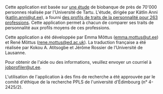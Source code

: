Cette application est basée sur <a href="https://psycnet.apa.org/fulltext/2025-38154-001.html" target="_blank">une étude</a> de biobanque de près de 70'000 personnes réalisée par l'Université de Tartu. L'étude, dirigée par Kätlin Anni (katlin.anni@ut.ee), a fourni <a href="https://apps.psych.ut.ee/JobProfiles/" target ="_blank">des profils de traits de la personnalité pour 263 professions</a>. Cette application permet à chacun de comparer ses traits de personnalité aux profils moyens de ces professions.

Cette application a été développée par Emma Mõttus (emma.mottus@ut.ee) et René Mõttus (rene.mottus@ed.ac.uk). La traduction française a été réalisée par Kokou A. Atitsogbe et Jérôme Rossier de l’Université de Lausanne.


Pour obtenir de l'aide ou des informations, veuillez envoyer un courriel à jobprofiler@ut.ee.

L'utilisation de l'application à des fins de recherche a été approuvée par le comité d'éthique de la recherche PPLS de l'université d'Édimbourg (n° 4-2425/2).
